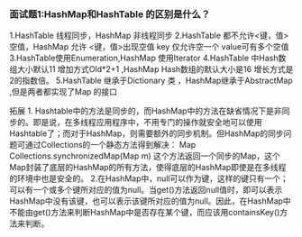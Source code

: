 ### 面试题1:HashMap和HashTable 的区别是什么？
1.HashTable 线程同步，HashMap 非线程同步
2.HashTable 都不允许<键，值> 空值，HashMap 允许 <键，值>出现空值 key 仅允许空一个 value可有多个空值
3.HashTable使用Enumeration,HashMap 使用Iterator 
4.HashTable 中Hash数组大小默认11 增加方式Old*2+1  ,HashMap Hash数组的默认大小是16 增长方式是2的指数倍。
5.HashTable 继承于Dictionary 类 ，HashMap继承于AbstractMap ,但是两者都实现了Map 的接口

拓展 
1.
 Hashtable中的方法是同步的，而HashMap中的方法在缺省情况下是非同步的。即是说，在多线程应用程序中，不用专门的操作就安全地可以使用Hashtable了；而对于HashMap，则需要额外的同步机制。但HashMap的同步问题可通过Collections的一个静态方法得到解决：
Map Collections.synchronizedMap(Map m)
这个方法返回一个同步的Map，这个Map封装了底层的HashMap的所有方法，使得底层的HashMap即使是在多线程的环境中也是安全的。
2.在HashMap中，null可以作为键，这样的键只有一个；可以有一个或多个键所对应的值为null。当get()方法返回null值时，即可以表示HashMap中没有该键，也可以表示该键所对应的值为null。因此，在HashMap中不能由get()方法来判断HashMap中是否存在某个键，而应该用containsKey()方法来判断。
